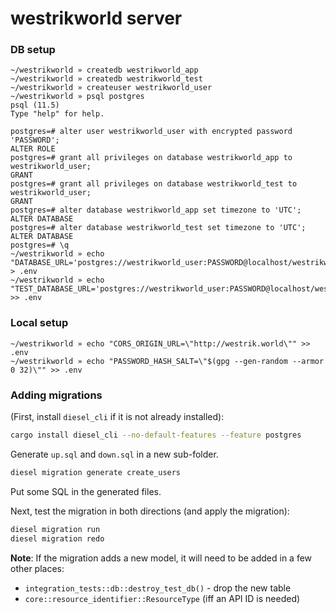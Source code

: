 # westrikworld server

### DB setup

```
~/westrikworld » createdb westrikworld_app
~/westrikworld » createdb westrikworld_test
~/westrikworld » createuser westrikworld_user
~/westrikworld » psql postgres
psql (11.5)
Type "help" for help.

postgres=# alter user westrikworld_user with encrypted password 'PASSWORD';
ALTER ROLE
postgres=# grant all privileges on database westrikworld_app to westrikworld_user;
GRANT
postgres=# grant all privileges on database westrikworld_test to westrikworld_user;
GRANT
postgres=# alter database westrikworld_app set timezone to 'UTC';
ALTER DATABASE
postgres=# alter database westrikworld_test set timezone to 'UTC';
ALTER DATABASE
postgres=# \q
~/westrikworld » echo "DATABASE_URL='postgres://westrikworld_user:PASSWORD@localhost/westrikworld_app'" > .env
~/westrikworld » echo "TEST_DATABASE_URL='postgres://westrikworld_user:PASSWORD@localhost/westrikworld_test'" >> .env
```


### Local setup

```
~/westrikworld » echo "CORS_ORIGIN_URL=\"http://westrik.world\"" >> .env
~/westrikworld » echo "PASSWORD_HASH_SALT=\"$(gpg --gen-random --armor 0 32)\"" >> .env
```


### Adding migrations

(First, install `diesel_cli` if it is not already installed):
```sh
cargo install diesel_cli --no-default-features --feature postgres
```

Generate `up.sql` and `down.sql` in a new sub-folder.

```sh
diesel migration generate create_users
```

Put some SQL in the generated files.

Next, test the migration in both directions (and apply the migration):

```sh
diesel migration run
diesel migration redo
```

**Note**: If the migration adds a new model, it will need to be added in a few other places:


- `integration_tests::db::destroy_test_db()` - drop the new table
- `core::resource_identifier::ResourceType` (iff an API ID is needed)
